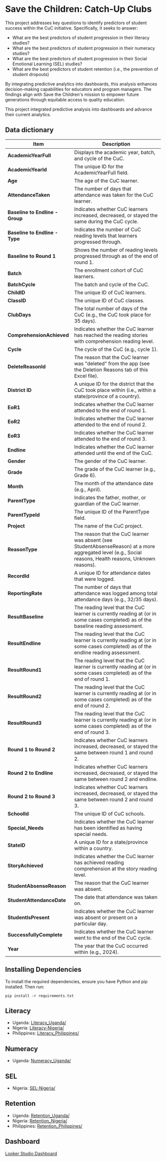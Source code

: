 
# Save the Children: Catch-Up Clubs

This project addresses key questions to identify predictors of student success within the CuC initiative. Specifically, it seeks to answer:

- What are the best predictors of student progression in their literacy studies?
- What are the best predictors of student progression in their numeracy studies?
- What are the best predictors of student progression in their Social Emotional Learning (SEL) studies?
- What are the best predictors of student retention (i.e., the prevention of student dropouts)

By integrating predictive analytics into dashboards, this analysis enhances decision-making capabilities for educators and program managers. The findings align with Save the Children's mission to empower future generations through equitable access to quality education.

This project integrated predictive analysis into dashboards and advance their current analytics.

## Data dictionary
| **Item**                     | **Description**                                                                                                                                       |
|-------------------------------|-------------------------------------------------------------------------------------------------------------------------------------------------------|
| **AcademicYearFull**          | Displays the academic year, batch, and cycle of the CuC.                                                                                            |
| **AcademicYearId**            | The unique ID for the AcademicYearFull field.                                                                                                       |
| **Age**                       | The age of the CuC learner.                                                                                                                         |
| **AttendanceTaken**           | The number of days that attendance was taken for the CuC learner.                                                                                   |
| **Baseline to Endline - Group** | Indicates whether CuC learners increased, decreased, or stayed the same during the CuC cycle.                                                     |
| **Baseline to Endline - Type** | Indicates the number of CuC reading levels that learners progressed through.                                                                        |
| **Baseline to Round 1**       | Shows the number of reading levels progressed through as of the end of round 1.                                                                      |
| **Batch**                     | The enrollment cohort of CuC learners.                                                                                                              |
| **BatchCycle**                | The batch and cycle of the CuC.                                                                                                                     |
| **ChildID**                   | The unique ID of CuC learners.                                                                                                                      |
| **ClassID**                   | The unique ID of CuC classes.                                                                                                                       |
| **ClubDays**                  | The total number of days of the CuC (e.g., the CuC took place for 35 days).                                                                          |
| **ComprehensionAchieved**     | Indicates whether the CuC learner has reached the reading stories with comprehension reading level.                                                  |
| **Cycle**                     | The cycle of the CuC (e.g., cycle 1).                                                                                                               |
| **DeleteReasonId**            | The reason that the CuC learner was "deleted" from the app (see the Deletion Reasons tab of this Excel file).                                       |
| **District ID**               | A unique ID for the district that the CuC took place within (i.e., within a state/province of a country).                                           |
| **EoR1**                      | Indicates whether the CuC learner attended to the end of round 1.                                                                                   |
| **EoR2**                      | Indicates whether the CuC learner attended to the end of round 2.                                                                                   |
| **EoR3**                      | Indicates whether the CuC learner attended to the end of round 3.                                                                                   |
| **Endline**                   | Indicates whether the CuC learner attended until the end of the CuC.                                                                                |
| **Gender**                    | The gender of the CuC learner.                                                                                                                      |
| **Grade**                     | The grade of the CuC learner (e.g., Grade 6).                                                                                                       |
| **Month**                     | The month of the attendance date (e.g., April).                                                                                                     |
| **ParentType**                | Indicates the father, mother, or guardian of the CuC learner.                                                                                       |
| **ParentTypeId**              | The unique ID of the ParentType field.                                                                                                              |
| **Project**                   | The name of the CuC project.                                                                                                                        |
| **ReasonType**                | The reason that the CuC learner was absent (see StudentAbsenseReason) at a more aggregated level (e.g., Social reasons, Health reasons, Unknown reasons). |
| **RecordId**                  | A unique ID for attendance dates that were logged.                                                                                                  |
| **ReportingRate**             | The number of days that attendance was logged among total attendance days (e.g., 32/35 days).                                                       |
| **ResultBaseline**            | The reading level that the CuC learner is currently reading at (or in some cases completed) as of the baseline reading assessment.                   |
| **ResultEndline**             | The reading level that the CuC learner is currently reading at (or in some cases completed) as of the endline reading assessment.                    |
| **ResultRound1**              | The reading level that the CuC learner is currently reading at (or in some cases completed) as of the end of round 1.                                |
| **ResultRound2**              | The reading level that the CuC learner is currently reading at (or in some cases completed) as of the end of round 2.                                |
| **ResultRound3**              | The reading level that the CuC learner is currently reading at (or in some cases completed) as of the end of round 3.                                |
| **Round 1 to Round 2**        | Indicates whether CuC learners increased, decreased, or stayed the same between round 1 and round 2.                                                |
| **Round 2 to Endline**        | Indicates whether CuC learners increased, decreased, or stayed the same between round 2 and endline.                                                |
| **Round 2 to Round 3**        | Indicates whether CuC learners increased, decreased, or stayed the same between round 2 and round 3.                                                |
| **SchoolId**                  | The unique ID of CuC schools.                                                                                                                       |
| **Special_Needs**             | Indicates whether the CuC learner has been identified as having special needs.                                                                      |
| **StateID**                   | A unique ID for a state/province within a country.                                                                                                  |
| **StoryAchieved**             | Indicates whether the CuC learner has achieved reading comprehension at the story reading level.                                                    |
| **StudentAbsenseReason**      | The reason that the CuC learner was absent.                                                                                                         |
| **StudentAttendanceDate**     | The date that attendance was taken on.                                                                                                              |
| **StudentIsPresent**          | Indicates whether the CuC learner was absent or present on a particular day.                                                                        |
| **SuccessfullyComplete**      | Indicates whether the CuC learner went to the end of the CuC cycle.                                                                                 |
| **Year**                      | The year that the CuC occurred within (e.g., 2024).                                                                                                 |

## Installing Dependencies
To install the required dependencies, ensure you have Python and pip installed. Then run:
```
pip install -r requirements.txt
```

## Literacy
- Uganda: [Literacy_Uganda/](./Literacy_Uganda)
- Nigeria: [Literacy-Nigeria/](./Literacy-Nigeria)
- Philippines: [Literacy_Philippines/](./Literacy_Philippines)

## Numeracy
- Uganda: [Numeracy_Uganda/](./Numeracy_Uganda)

## SEL
- Nigeria: [SEL-Nigeria/](./SEL-Nigeria)

## Retention
- Uganda: [Retention_Uganda/](./Retention_Uganda)
- Nigeria: [Retention_Nigeria/](./Retention_Nigeria)
- Philippines: [Retention_Philippines/](./Retention_Philippines)

## Dashboard
[Looker Studio Dashboard](https://lookerstudio.google.com/reporting/641f8b19-fcae-4f46-9560-4dcccc54cf03)
